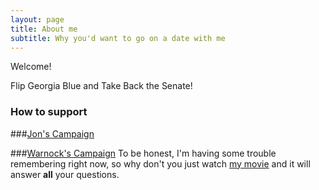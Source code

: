 ```yaml
---
layout: page
title: About me
subtitle: Why you'd want to go on a date with me
---
```


Welcome! 

Flip Georgia Blue and Take Back the Senate!

### How to support

###[Jon's Campaign](https://electjon.com/)

###[Warnock's Campaign](https://warnockforgeorgia.com/)
To be honest, I'm having some trouble remembering right now, so why don't you just watch [my movie](https://en.wikipedia.org/wiki/The_Princess_Bride_%28film%29) and it will answer **all** your questions.
